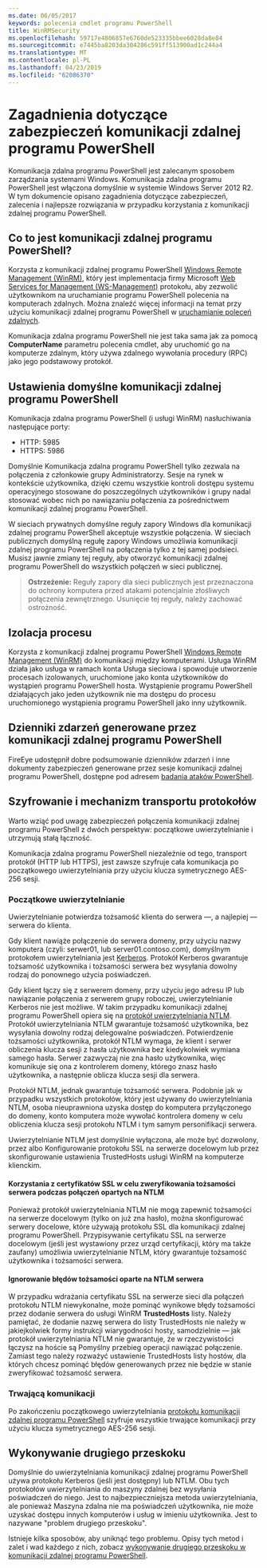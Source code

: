 ```yaml
---
ms.date: 06/05/2017
keywords: polecenia cmdlet programu PowerShell
title: WinRMSecurity
ms.openlocfilehash: 59717e4806857e6760de523335bbee6028da8e84
ms.sourcegitcommit: e7445ba8203da304286c591ff513900ad1c244a4
ms.translationtype: MT
ms.contentlocale: pl-PL
ms.lasthandoff: 04/23/2019
ms.locfileid: "62086370"
---
```

# <a name="powershell-remoting-security-considerations"></a>Zagadnienia dotyczące zabezpieczeń komunikacji zdalnej programu PowerShell

Komunikacja zdalna programu PowerShell jest zalecanym sposobem zarządzania systemami Windows. Komunikacja zdalna programu PowerShell jest włączona domyślnie w systemie Windows Server 2012 R2. W tym dokumencie opisano zagadnienia dotyczące zabezpieczeń, zalecenia i najlepsze rozwiązania w przypadku korzystania z komunikacji zdalnej programu PowerShell.

## <a name="what-is-powershell-remoting"></a>Co to jest komunikacji zdalnej programu PowerShell?

Korzysta z komunikacji zdalnej programu PowerShell [Windows Remote Management (WinRM)](https://msdn.microsoft.com/library/windows/desktop/aa384426.aspx), który jest implementacja firmy Microsoft [Web Services for Management (WS-Management)](https://www.dmtf.org/sites/default/files/standards/documents/DSP0226_1.2.0.pdf) protokołu, aby zezwolić użytkownikom na uruchamianie programu PowerShell polecenia na komputerach zdalnych. Można znaleźć więcej informacji na temat przy użyciu komunikacji zdalnej programu PowerShell w [uruchamianie poleceń zdalnych](https://technet.microsoft.com/library/dd819505.aspx).

Komunikacja zdalna programu PowerShell nie jest taka sama jak za pomocą **ComputerName** parametru polecenia cmdlet, aby uruchomić go na komputerze zdalnym, który używa zdalnego wywołania procedury (RPC) jako jego podstawowy protokół.

## <a name="powershell-remoting-default-settings"></a>Ustawienia domyślne komunikacji zdalnej programu PowerShell

Komunikacja zdalna programu PowerShell (i usługi WinRM) nasłuchiwania następujące porty:

- HTTP: 5985
- HTTPS: 5986

Domyślnie Komunikacja zdalna programu PowerShell tylko zezwala na połączenia z członkowie grupy Administratorzy. Sesje na rynek w kontekście użytkownika, dzięki czemu wszystkie kontroli dostępu systemu operacyjnego stosowane do poszczególnych użytkowników i grupy nadal stosować wobec nich po nawiązaniu połączenia za pośrednictwem komunikacji zdalnej programu PowerShell.

W sieciach prywatnych domyślne reguły zapory Windows dla komunikacji zdalnej programu PowerShell akceptuje wszystkie połączenia. W sieciach publicznych domyślną regułę zapory Windows umożliwia komunikacji zdalnej programu PowerShell na połączenia tylko z tej samej podsieci. Musisz jawnie zmiany tej reguły, aby otworzyć komunikacji zdalnej programu PowerShell do wszystkich połączeń w sieci publicznej.

>**Ostrzeżenie:** Reguły zapory dla sieci publicznych jest przeznaczona do ochrony komputera przed atakami potencjalnie złośliwych połączenia zewnętrznego. Usunięcie tej reguły, należy zachować ostrożność.

## <a name="process-isolation"></a>Izolacja procesu

Korzysta z komunikacji zdalnej programu PowerShell [Windows Remote Management (WinRM)](https://msdn.microsoft.com/library/windows/desktop/aa384426) do komunikacji między komputerami.
Usługa WinRM działa jako usługa w ramach konta Usługa sieciowa i spowoduje utworzenie procesach izolowanych, uruchomione jako konta użytkowników do wystąpień programu PowerShell hosta. Wystąpienie programu PowerShell działających jako jeden użytkownik nie ma dostępu do procesu uruchomionego wystąpienia programu PowerShell jako inny użytkownik.

## <a name="event-logs-generated-by-powershell-remoting"></a>Dzienniki zdarzeń generowane przez komunikacji zdalnej programu PowerShell

FireEye udostępnił dobre podsumowanie dzienników zdarzeń i inne dokumenty zabezpieczeń generowane przez sesje komunikacji zdalnej programu PowerShell, dostępne pod adresem [badania ataków PowerShell](https://www.fireeye.com/content/dam/fireeye-www/global/en/solutions/pdfs/wp-lazanciyan-investigating-powershell-attacks.pdf).

## <a name="encryption-and-transport-protocols"></a>Szyfrowanie i mechanizm transportu protokołów

Warto wziąć pod uwagę zabezpieczeń połączenia komunikacji zdalnej programu PowerShell z dwóch perspektyw: początkowe uwierzytelnianie i utrzymują stałą łączność.

Komunikacja zdalna programu PowerShell niezależnie od tego, transport protokół (HTTP lub HTTPS), jest zawsze szyfruje cała komunikacja po początkowego uwierzytelniania przy użyciu klucza symetrycznego AES-256 sesji.

### <a name="initial-authentication"></a>Początkowe uwierzytelnianie

Uwierzytelnianie potwierdza tożsamość klienta do serwera —, a najlepiej — serwera do klienta.

Gdy klient nawiąże połączenie do serwera domeny, przy użyciu nazwy komputera (czyli: serwer01, lub server01.contoso.com), domyślnym protokołem uwierzytelniania jest [Kerberos](https://msdn.microsoft.com/library/windows/desktop/aa378747.aspx).
Protokół Kerberos gwarantuje tożsamość użytkownika i tożsamości serwera bez wysyłania dowolny rodzaj do ponownego użycia poświadczeń.

Gdy klient łączy się z serwerem domeny, przy użyciu jego adresu IP lub nawiązanie połączenia z serwerem grupy roboczej, uwierzytelnianie Kerberos nie jest możliwe. W takim przypadku komunikacji zdalnej programu PowerShell opiera się na [protokół uwierzytelniania NTLM](https://msdn.microsoft.com/library/windows/desktop/aa378749.aspx). Protokół uwierzytelniania NTLM gwarantuje tożsamość użytkownika, bez wysyłania dowolny rodzaj delegowalne poświadczeń. Potwierdzenie tożsamości użytkownika, protokół NTLM wymaga, że klient i serwer obliczenia klucza sesji z hasła użytkownika bez kiedykolwiek wymiana samego hasła. Serwer zazwyczaj nie zna hasło użytkownika, więc komunikuje się ona z kontrolerem domeny, którego znasz hasło użytkownika, a następnie oblicza klucza sesji dla serwera.

Protokół NTLM, jednak gwarantuje tożsamość serwera. Podobnie jak w przypadku wszystkich protokołów, który jest używany do uwierzytelniania NTLM, osoba nieuprawniona uzyska dostęp do komputera przyłączonego do domeny, konto komputera może wywołać kontrolera domeny w celu obliczenia klucza sesji protokołu NTLM i tym samym personifikacji serwera.

Uwierzytelnianie NTLM jest domyślnie wyłączona, ale może być dozwolony, przez albo Konfigurowanie protokołu SSL na serwerze docelowym lub przez skonfigurowanie ustawienia TrustedHosts usługi WinRM na komputerze klienckim.

#### <a name="using-ssl-certificates-to-validate-server-identity-during-ntlm-based-connections"></a>Korzystania z certyfikatów SSL w celu zweryfikowania tożsamości serwera podczas połączeń opartych na NTLM

Ponieważ protokół uwierzytelniania NTLM nie mogą zapewnić tożsamości na serwerze docelowym (tylko on już zna hasło), można skonfigurować serwery docelowe, które używają protokołu SSL dla komunikacji zdalnej programu PowerShell. Przypisywanie certyfikatu SSL na serwerze docelowym (jeśli jest wystawiony przez urząd certyfikacji, który ma także zaufany) umożliwia uwierzytelnianie NTLM, który gwarantuje tożsamość użytkownika i tożsamości serwera.

#### <a name="ignoring-ntlm-based-server-identity-errors"></a>Ignorowanie błędów tożsamości oparte na NTLM serwera

W przypadku wdrażania certyfikatu SSL na serwerze sieci dla połączeń protokołu NTLM niewykonalne, może pominąć wynikowe błędy tożsamości przez dodanie serwera do usługi WinRM **TrustedHosts** listy. Należy pamiętać, że dodanie nazwę serwera do listy TrustedHosts nie należy w jakiejkolwiek formy instrukcji wiarygodności hosty, samodzielnie — jak protokół uwierzytelniania NTLM nie gwarantuje, że w rzeczywistości łączysz na hoście są Pomyślny przebieg operacji nawiązać połączenie.
Zamiast tego należy rozważyć ustawienie TrustedHosts listy hostów, dla których chcesz pominąć błędów generowanych przez nie będzie w stanie zweryfikować tożsamość serwera.


### <a name="ongoing-communication"></a>Trwającą komunikacji

Po zakończeniu początkowego uwierzytelniania [protokołu komunikacji zdalnej programu PowerShell](https://msdn.microsoft.com/library/dd357801.aspx) szyfruje wszystkie trwające komunikacji przy użyciu klucza symetrycznego AES-256 sesji.


## <a name="making-the-second-hop"></a>Wykonywanie drugiego przeskoku

Domyślnie do uwierzytelniania komunikacji zdalnej programu PowerShell używa protokołu Kerberos (jeśli jest dostępny) lub NTLM. Obu tych protokołów uwierzytelniania do maszyny zdalnej bez wysyłania poświadczeń do niego.
Jest to najbezpieczniejsza metoda uwierzytelniania, ale ponieważ Maszyna zdalna nie ma poświadczeń użytkownika, nie może uzyskać dostępu innych komputerów i usług w imieniu użytkownika.
Jest to nazywane "problem drugiego przeskoku".

Istnieje kilka sposobów, aby uniknąć tego problemu. Opisy tych metod i zalet i wad każdego z nich, zobacz [wykonywanie drugiego przeskoku w komunikacji zdalnej programu PowerShell](PS-remoting-second-hop.md).